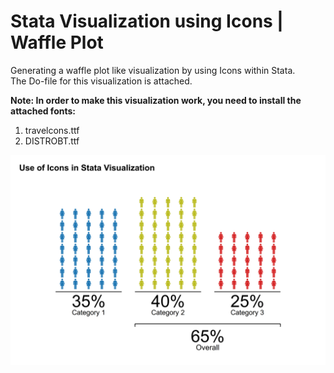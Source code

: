 # Stata Visualization using Icons | Waffle Plot
Generating a waffle plot like visualization by using Icons within Stata.  
The Do-file for this visualization is attached.

**Note: In order to make this visualization work, you need to install the attached fonts:**
1. travelcons.ttf
1. DISTROBT.ttf

![alt text](https://github.com/fahad-mirza/stata_icons_visualization_waffle/blob/aaa2d842e59925c2e4ac7267c798f818ab1b4fb6/waffle_example_icons.png?raw=true)
